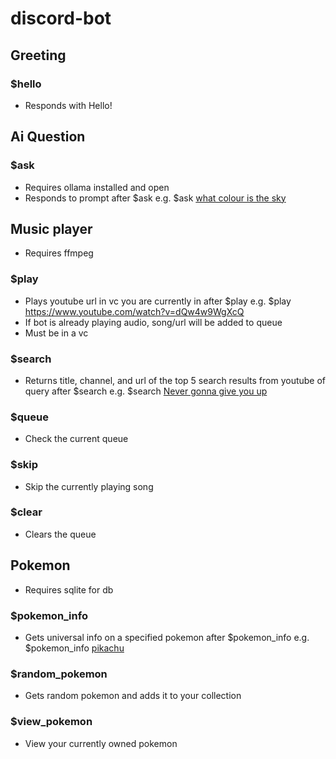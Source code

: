 # discord-bot
## Greeting
### $hello
- Responds with Hello!

## Ai Question
### $ask
- Requires ollama installed and open
- Responds to prompt after $ask e.g. $ask <ins>what colour is the sky</ins>

## Music player
- Requires ffmpeg
### $play
- Plays youtube url in vc you are currently in after $play e.g. $play <ins>https://www.youtube.com/watch?v=dQw4w9WgXcQ</ins>
- If bot is already playing audio, song/url will be added to queue
- Must be in a vc
### $search
- Returns title, channel, and url of the top 5 search results from youtube of query after $search e.g. $search <ins>Never gonna give you up</ins>
### $queue
- Check the current queue
### $skip
- Skip the currently playing song
### $clear
- Clears the queue

## Pokemon
- Requires sqlite for db
### $pokemon_info
- Gets universal info on a specified pokemon after $pokemon_info e.g. $pokemon_info <ins>pikachu</ins>
### $random_pokemon
- Gets random pokemon and adds it to your collection
### $view_pokemon
- View your currently owned pokemon
